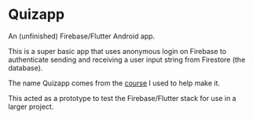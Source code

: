 # Quizapp

An (unfinished) Firebase/Flutter Android app.

This is a super basic app that uses anonymous login on Firebase to authenticate
sending and receiving a user input string from Firestore (the database).

The name Quizapp comes from the 
[course](https://fireship.io/courses/flutter-firebase) I used to help make it.

This acted as a prototype to test the Firebase/Flutter stack for use in a
larger project.
